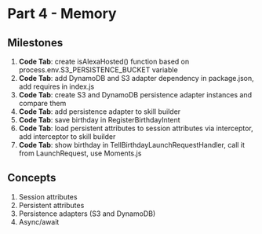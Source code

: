 # Part 4 - Memory

## Milestones

1. **Code Tab**: create isAlexaHosted() function based on process.env.S3_PERSISTENCE_BUCKET variable
2. **Code Tab**: add DynamoDB and S3 adapter dependency in package.json, add requires in index.js
3. **Code Tab**: create S3 and DynamoDB persistence adapter instances and compare them
4. **Code Tab**: add persistence adapter to skill builder
5. **Code Tab**: save birthday in RegisterBirthdayIntent
6. **Code Tab**: load persistent attributes to session attributes via interceptor, add interceptor to skill builder
7. **Code Tab**: show birthday in TellBirthdayLaunchRequestHandler, call it from LaunchRequest, use Moments.js

## Concepts

1. Session attributes
2. Persistent attributes
3. Persistence adapters (S3 and DynamoDB)
4. Async/await